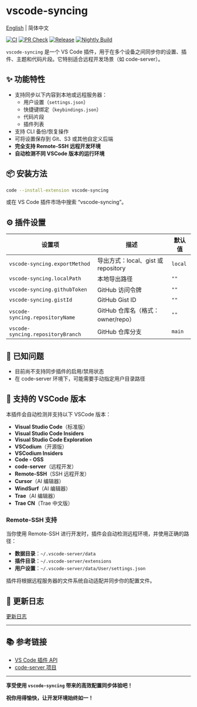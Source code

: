 # vscode-syncing

[English](./README.md) | 简体中文


[![CI](https://github.com/sunerpy/vscode-syncing/workflows/CI/badge.svg)](https://github.com/sunerpy/vscode-syncing/actions/workflows/ci.yml)
[![PR Check](https://github.com/sunerpy/vscode-syncing/workflows/PR%20Check/badge.svg)](https://github.com/sunerpy/vscode-syncing/actions/workflows/pr-check.yml)
[![Release](https://github.com/sunerpy/vscode-syncing/workflows/GitHub%20Release/badge.svg)](https://github.com/sunerpy/vscode-syncing/actions/workflows/release.yml)
[![Nightly Build](https://github.com/sunerpy/vscode-syncing/workflows/Nightly%20Build/badge.svg)](https://github.com/sunerpy/vscode-syncing/actions/workflows/nightly.yml)

`vscode-syncing` 是一个 VS Code 插件，用于在多个设备之间同步你的设置、插件、主题和代码片段。它特别适合远程开发场景（如 code-server）。

## ✨ 功能特性

- 支持同步以下内容到本地或远程服务器：
  - 用户设置（`settings.json`）
  - 快捷键绑定（`keybindings.json`）
  - 代码片段
  - 插件列表
- 支持 CLI 备份/恢复操作
- 可将设置保存到 Git、S3 或其他自定义后端
- **完全支持 Remote-SSH 远程开发环境**
- **自动检测不同 VSCode 版本的运行环境**

## 📦 安装方法

```bash
code --install-extension vscode-syncing
```

或在 VS Code 插件市场中搜索 “vscode-syncing”。

## ⚙️ 插件设置

| 设置项                               | 描述                                        | 默认值     |
|--------------------------------------|---------------------------------------------|------------|
| `vscode-syncing.exportMethod`        | 导出方式：local、gist 或 repository        | `local`    |
| `vscode-syncing.localPath`           | 本地导出路径                                | `""`       |
| `vscode-syncing.githubToken`         | GitHub 访问令牌                              | `""`       |
| `vscode-syncing.gistId`              | GitHub Gist ID                              | `""`       |
| `vscode-syncing.repositoryName`      | GitHub 仓库名（格式：owner/repo）           | `""`       |
| `vscode-syncing.repositoryBranch`    | GitHub 仓库分支                             | `main`     |

## 🐞 已知问题

- 目前尚不支持同步插件的启用/禁用状态
- 在 code-server 环境下，可能需要手动指定用户目录路径

## 🔧 支持的 VSCode 版本

本插件会自动检测并支持以下 VSCode 版本：

- **Visual Studio Code**（标准版）
- **Visual Studio Code Insiders**
- **Visual Studio Code Exploration**
- **VSCodium**（开源版）
- **VSCodium Insiders**
- **Code - OSS**
- **code-server**（远程开发）
- **Remote-SSH**（SSH 远程开发）
- **Cursor**（AI 编辑器）
- **WindSurf**（AI 编辑器）
- **Trae**（AI 编辑器）
- **Trae CN**（Trae 中文版）

### Remote-SSH 支持

当你使用 Remote-SSH 进行开发时，插件会自动检测远程环境，并使用正确的路径：

- **数据目录**：`~/.vscode-server/data`
- **插件目录**：`~/.vscode-server/extensions`
- **用户设置**：`~/.vscode-server/data/User/settings.json`

插件将根据远程服务器的文件系统自动适配并同步你的配置文件。

## 📝 更新日志

[更新日志](./CHANGELOG.md)

---

## 📚 参考链接

- [VS Code 插件 API](https://code.visualstudio.com/api)
- [code-server 项目](https://github.com/coder/code-server)

---

**享受使用 `vscode-syncing` 带来的高效配置同步体验吧！**


**祝你用得愉快，让开发环境始终如一！** 